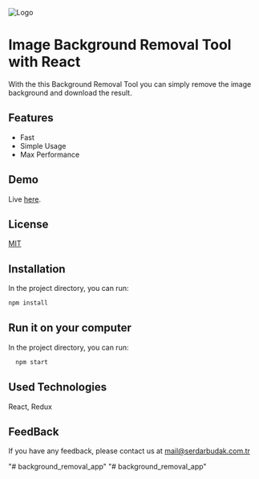 
![Logo](https://i1.wp.com/fcdn.serdarbudak.com.tr/wp-content/uploads/2021/09/bgremove-min.png)


# Image Background Removal Tool with React

With the this Background Removal Tool you can simply remove the image background and download the result.

## Features

- Fast
- Simple Usage
- Max Performance

## Demo

Live [here](https://removebg.serdarbudak.com.tr/).


## License

[MIT](https://choosealicense.com/licenses/mit/)


## Installation

In the project directory, you can run:

```bash 
npm install

```

## Run it on your computer


In the project directory, you can run:
```bash
  npm start
```


## Used Technologies

 React, Redux


## FeedBack

If you have any feedback, please contact us at mail@serdarbudak.com.tr

  
"# background_removal_app" 
"# background_removal_app" 
